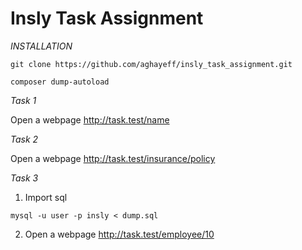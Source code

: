 # Insly Task Assignment

*INSTALLATION*

```
git clone https://github.com/aghayeff/insly_task_assignment.git

composer dump-autoload
```


*Task 1*

Open a webpage http://task.test/name

*Task 2*

Open a webpage http://task.test/insurance/policy

*Task 3*

1. Import sql

```
mysql -u user -p insly < dump.sql
```

2. Open a webpage http://task.test/employee/10